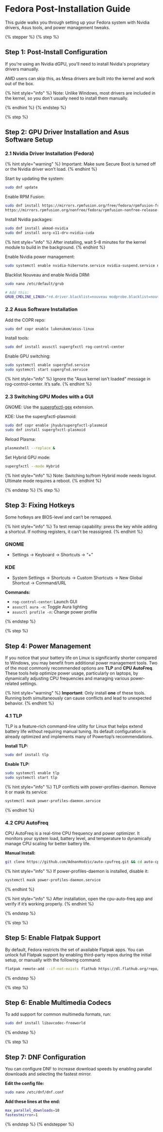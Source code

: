 # Fedora Post-Installation Guide

This guide walks you through setting up your Fedora system with Nvidia drivers, Asus tools, and power management tweaks.

{% stepper %} {% step %}

## Step 1: Post-Install Configuration

 If you're using an Nvidia dGPU, you'll need to install Nvidia's proprietary drivers manually.

AMD users can skip this, as Mesa drivers are built into the kernel and work out of the box.

{% hint style="info" %} Note: Unlike Windows, most drivers are included in the kernel, so you don't usually need to install them manually. 

{% endhint %} {% endstep %}


{% step %}

## Step 2: GPU Driver Installation and Asus Software Setup

### 2.1 Nvidia Driver Installation (Fedora)

{% hint style="warning" %} Important: Make sure Secure Boot is turned off or the Nvidia driver won’t load. {% endhint %}

Start by updating the system:

```bash
sudo dnf update
```

Enable RPM Fusion:

```bash
sudo dnf install https://mirrors.rpmfusion.org/free/fedora/rpmfusion-free-release-$(rpm -E %fedora).noarch.rpm \
https://mirrors.rpmfusion.org/nonfree/fedora/rpmfusion-nonfree-release-$(rpm -E %fedora).noarch.rpm
```

Install Nvidia packages:

```bash
sudo dnf install akmod-nvidia
sudo dnf install xorg-x11-drv-nvidia-cuda
```

{% hint style="info" %} After installing, wait 5–8 minutes for the kernel module to build in the background. {% endhint %}

Enable Nvidia power management:

```bash
sudo systemctl enable nvidia-hibernate.service nvidia-suspend.service nvidia-resume.service nvidia-powerd.service
```

Blacklist Nouveau and enable Nvidia DRM:

```bash
sudo nano /etc/default/grub

# Add this:
GRUB_CMDLINE_LINUX="rd.driver.blacklist=nouveau modprobe.blacklist=nouveau nvidia-drm.modeset=1 rhgb quiet"
```

### 2.2 Asus Software Installation

Add the COPR repo:

```bash
sudo dnf copr enable lukenukem/asus-linux
```

Install tools:

```bash
sudo dnf install asusctl supergfxctl rog-control-center
```

Enable GPU switching:

```bash
sudo systemctl enable supergfxd.service
sudo systemctl start supergfxd.service
```

{% hint style="info" %} Ignore the "Asus kernel isn't loaded" message in rog-control-center. It’s safe. {% endhint %}

### 2.3 Switching GPU Modes with a GUI

GNOME: Use the [supergfxctl-gex](https://extensions.gnome.org/extension/5344/supergfxctl-gex/) extension.

KDE: Use the supergfxctl-plasmoid:

```bash
sudo dnf copr enable jhyub/supergfxctl-plasmoid
sudo dnf install supergfxctl-plasmoid
```

Reload Plasma:

```bash
plasmashell --replace &
```

Set Hybrid GPU mode:

```bash
supergfxctl --mode Hybrid
```

{% hint style="info" %} Note: Switching to/from Hybrid mode needs logout. Ultimate mode requires a reboot. {% endhint %}

{% endstep %}
{% step %} 

## Step 3: Fixing Hotkeys

Some hotkeys are BIOS-level and can’t be remapped.

{% hint style="info" %} To test remap capability: press the key while adding a shortcut. If nothing registers, it can't be reassigned. {% endhint %}

### GNOME

- Settings → Keyboard → Shortcuts → “+”

### KDE

- System Settings → Shortcuts → Custom Shortcuts → New Global Shortcut → Command/URL

**Commands:**

- `rog-control-center`: Launch GUI
- `asusctl aura -n`: Toggle Aura lighting
- `asusctl profile -n`: Change power profile

{% endstep %}

{% step %} 

## Step 4: Power Management

If you notice that your battery life on Linux is significantly shorter compared to Windows, you may benefit from additional power management tools. Two of the most commonly recommended options are **TLP** and **CPU AutoFreq**. These tools help optimize power usage, particularly on laptops, by dynamically adjusting CPU frequencies and managing various power-related settings.

{% hint style="warning" %} **Important**: Only install **one** of these tools. Running both simultaneously can cause conflicts and lead to unexpected behavior. {% endhint %}

### 4.1 TLP

TLP is a feature-rich command-line utility for Linux that helps extend battery life without requiring manual tuning. Its default configuration is already optimized and implements many of Powertop’s recommendations.

**Install TLP:**

```bash
sudo dnf install tlp
```

**Enable TLP:**

```bash
sudo systemctl enable tlp
sudo systemctl start tlp
```

{% hint style="info" %} TLP conflicts with power-profiles-daemon. Remove it or mask its service:

```bash
systemctl mask power-profiles-daemon.service
```

{% endhint %}

### 4.2 CPU AutoFreq

CPU AutoFreq is a real-time CPU frequency and power optimizer. It monitors your system load, battery level, and temperature to dynamically manage CPU scaling for better battery life.

**Manual Install:**

```bash
git clone https://github.com/AdnanHodzic/auto-cpufreq.git && cd auto-cpufreq && sudo ./auto-cpufreq-installer
```

{% hint style="info" %} If power-profiles-daemon is installed, disable it:

```bash
systemctl mask power-profiles-daemon.service
```

{% endhint %}

{% hint style="info" %} After installation, open the cpu-auto-freq app and verify if it’s working properly. {% endhint %}

{% endstep %}

{% step %}


## Step 5: Enable Flatpak Support

By default, Fedora restricts the set of available Flatpak apps. You can unlock full Flatpak support by enabling third-party repos during the initial setup, or manually with the following command:

```bash
flatpak remote-add --if-not-exists flathub https://dl.flathub.org/repo/flathub.flatpakrepo
```

{% endstep %}

{% step %}


## Step 6: Enable Multimedia Codecs

To add support for common multimedia formats, run:

```bash
sudo dnf install libavcodec-freeworld
```

{% endstep %}

{% step %}

## Step 7: DNF Configuration

You can configure DNF to increase download speeds by enabling parallel downloads and selecting the fastest mirror.

**Edit the config file:**

```bash
sudo nano /etc/dnf/dnf.conf
```

**Add these lines at the end:**

```bash
max_parallel_downloads=10
fastestmirror=1
```

{% endstep %}
{% endstepper %}
